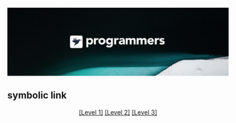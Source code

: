 ![background](./background.png)
## symbolic link

<div style="text-align:center;">
  <a href="">[Level 1]</a>
  <a href="">[Level 2]</a>
  <a href="">[Level 3]</a> </div>
